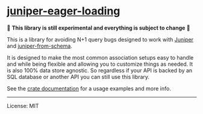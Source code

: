 # [juniper-eager-loading](https://crates.io/crates/juniper-eager-loading)

🚨 **This library is still experimental and everything is subject to change** 🚨

This is a library for avoiding N+1 query bugs designed to work with
[Juniper][] and [juniper-from-schema][].

It is designed to make the most common association setups easy to handle and while being
flexible and allowing you to customize things as needed. It is also 100% data store agnostic.
So regardless if your API is backed by an SQL database or another API you can still use this
library.

See the [crate documentation](https://docs.rs/juniper-eager-loading/) for a usage examples and more info.

[Juniper]: https://github.com/graphql-rust/juniper
[juniper-from-schema]: https://github.com/davidpdrsn/juniper-from-schema

---

License: MIT
